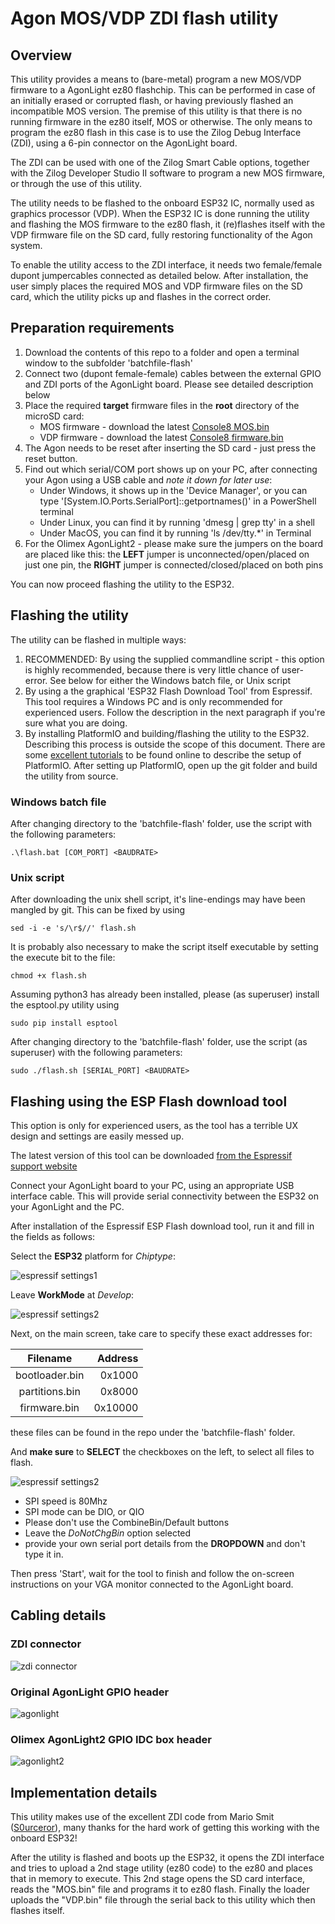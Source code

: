 # Agon MOS/VDP ZDI flash utility
## Overview
This utility provides a means to (bare-metal) program a new MOS/VDP firmware to a AgonLight ez80 flashchip. This can be performed in case of an initially erased or corrupted flash, or having previously flashed an incompatible MOS version.
The premise of this utility is that there is no running firmware in the ez80 itself, MOS or otherwise. The only means to program the ez80 flash in this case is to use the Zilog Debug Interface (ZDI), using a 6-pin connector on the AgonLight board.

The ZDI can be used with one of the Zilog Smart Cable options, together with the Zilog Developer Studio II software to program a new MOS firmware, or through the use of this utility.

The utility needs to be flashed to the onboard ESP32 IC, normally used as graphics processor (VDP). When the ESP32 IC is done running the utility and flashing the MOS firmware to the ez80 flash, it (re)flashes itself with the VDP firmware file on the SD card, fully restoring functionality of the Agon system.

To enable the utility access to the ZDI interface, it needs two female/female dupont jumpercables connected as detailed below. After installation, the user simply places the required MOS and VDP firmware files on the SD card, which the utility picks up and flashes in the correct order.

## Preparation requirements
1. Download the contents of this repo to a folder and open a terminal window to the subfolder 'batchfile-flash'
2. Connect two (dupont female-female) cables between the external GPIO and ZDI ports of the AgonLight board. Please see detailed description below
3. Place the required **target** firmware files in the **root** directory of the microSD card:
	- MOS firmware - download the latest [Console8 MOS.bin](https://github.com/AgonConsole8/agon-mos/releases/latest/download/MOS.bin)
	- VDP firmware - download the latest [Console8 firmware.bin](https://github.com/AgonConsole8/agon-vdp/releases/latest/download/firmware.bin)
4. The Agon needs to be reset after inserting the SD card - just press the reset button.
5. Find out which serial/COM port shows up on your PC, after connecting your Agon using a USB cable and <em>note it down for later use</em>:
	- Under Windows, it shows up in the 'Device Manager', or you can type '[System.IO.Ports.SerialPort]::getportnames()' in a PowerShell terminal
	- Under Linux, you can find it by running 'dmesg | grep tty' in a shell
	- Under MacOS, you can find it by running 'ls /dev/tty.*' in Terminal
6. For the Olimex AgonLight2 - please make sure the jumpers on the board are placed like this: the **LEFT** jumper is unconnected/open/placed on just one pin, the **RIGHT** jumper is connected/closed/placed on both pins 

You can now proceed flashing the utility to the ESP32.

## Flashing the utility
The utility can be flashed in multiple ways:
1. RECOMMENDED: By using the supplied commandline script - this option is highly recommended, because there is very little chance of user-error. See below for either the Windows batch file, or Unix script
2. By using a the graphical 'ESP32 Flash Download Tool' from Espressif. This tool requires a Windows PC and is only recommended for experienced users. Follow the description in the next paragraph if you're sure what you are doing.
3. By installing PlatformIO and building/flashing the utility to the ESP32. Describing this process is outside the scope of this document. There are some [excellent tutorials](https://randomnerdtutorials.com/vs-code-platformio-ide-esp32-esp8266-arduino/) to be found online to describe the setup of PlatformIO. After setting up PlatformIO, open up the git folder and build the utility from source.

### Windows batch file
After changing directory to the 'batchfile-flash' folder, use the script with the following parameters:

    .\flash.bat [COM_PORT] <BAUDRATE>

### Unix script
After downloading the unix shell script, it's line-endings may have been mangled by git. This can be fixed by using

    sed -i -e 's/\r$//' flash.sh

It is probably also necessary to make the script itself executable by setting the execute bit to the file:

    chmod +x flash.sh

Assuming python3 has already been installed, please (as superuser) install the esptool.py utility using

    sudo pip install esptool


After changing directory to the 'batchfile-flash' folder, use the script (as superuser) with the following parameters:

    sudo ./flash.sh [SERIAL_PORT] <BAUDRATE>


## Flashing using the ESP Flash download tool
This option is only for experienced users, as the tool has a terrible UX design and settings are easily messed up.

The latest version of this tool can be downloaded [from the Espressif support website](https://www.espressif.com/en/support/download/other-tools?keys=&field_type_tid%5B%5D=13)

Connect your AgonLight board to your PC, using an appropriate USB interface cable. This will provide serial connectivity between the ESP32 on your AgonLight and the PC.

After installation of the Espressif ESP Flash download tool, run it and fill in the fields as follows:

Select the **ESP32** platform for *Chiptype*:

![espressif settings1](/media/flash-settings1.png)

Leave **WorkMode** at *Develop*:

![espressif settings2](/media/flash-settings2.png)

Next, on the main screen, take care to specify these exact addresses for:

|    Filename    | Address |
|:--------------:|--------:|
| bootloader.bin |  0x1000 |
| partitions.bin |  0x8000 |
|  firmware.bin  | 0x10000 |

these files can be found in the repo under the 'batchfile-flash' folder.

And **make sure** to **SELECT** the checkboxes on the left, to select all files to flash.

![espressif settings2](/media/flash-tool.png)

- SPI speed is 80Mhz
- SPI mode can be DIO, or QIO
- Please don't use the CombineBin/Default buttons
- Leave the *DoNotChgBin* option selected
- provide your own serial port details from the **DROPDOWN** and don't type it in.
 
Then press 'Start', wait for the tool to finish and follow the on-screen instructions on your VGA monitor connected to the AgonLight board.

## Cabling details
### ZDI connector
![zdi connector](/media/zdi.png)

### Original AgonLight GPIO header
![agonlight](/media/originalagonlight.png)

### Olimex AgonLight2 GPIO IDC box header
![agonlight2](/media/olimexagonlight2.png)

## Implementation details
This utility makes use of the excellent ZDI code from Mario Smit ([S0urceror](https://github.com/S0urceror/AgonElectronHAL)), many thanks for the hard work of getting this working with the onboard ESP32!

After the utility is flashed and boots up the ESP32, it opens the ZDI interface and tries to upload a 2nd stage utility (ez80 code) to the ez80 and places that in memory to execute. This 2nd stage opens the SD card interface, reads the "MOS.bin" file and programs it to ez80 flash. Finally the loader uploads the "VDP.bin" file through the serial back to this utility which then flashes itself.